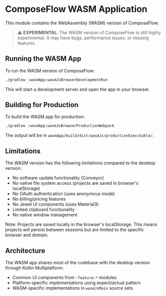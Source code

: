 # ComposeFlow WASM Application

This module contains the WebAssembly (WASM) version of ComposeFlow.

> ⚠️ **EXPERIMENTAL**: The WASM version of ComposeFlow is still highly experimental. It may have bugs, performance issues, or missing features.

## Running the WASM App

To run the WASM version of ComposeFlow:

```bash
./gradlew :wasmApp:wasmJsBrowserDevelopmentRun
```

This will start a development server and open the app in your browser.

## Building for Production

To build the WASM app for production:

```bash
./gradlew :wasmApp:wasmJsBrowserProductionWebpack
```

The output will be in `wasmApp/build/dist/wasmJs/productionExecutable/`.

## Limitations

The WASM version has the following limitations compared to the desktop version:

- No software update functionality (Conveyor)
- No native file system access (projects are saved in browser's localStorage)
- No OAuth authentication (uses anonymous mode)
- No billing/pricing features
- No Jewel UI components (uses Material3)
- Limited clipboard functionality
- No native window management

Note: Projects are saved locally in the browser's localStorage. This means projects will persist between sessions but are limited to the specific browser and domain.

## Architecture

The WASM app shares most of the codebase with the desktop version through Kotlin Multiplatform:
- Common UI components from `:feature:*` modules
- Platform-specific implementations using expect/actual pattern
- WASM-specific implementations in `wasmJsMain` source sets
